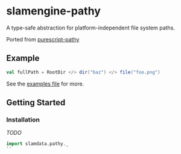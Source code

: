 # slamengine-pathy
A type-safe abstraction for platform-independent file system paths.

Ported from [purescript-pathy](slamengine/purescript-pathy)

## Example

```scala
val fullPath = RootDir </> dir("baz") </> file("foo.png")
```

See the [examples file](/src/examples/scala/Examples.scala) for more.

## Getting Started

### Installation

*TODO*

```scala
import slamdata.pathy._ 
``